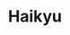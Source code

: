 ---
layout: lecteur.njk
tags : haikyu

title : Haikyu
episode : 17
saison : 4
iframe : https://dood.to/e/vjos7t46p67z
cc :  VostFr
    
---